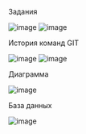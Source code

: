 Задания

![image](https://github.com/Gabryelf/MyControlWork/assets/145398532/98863281-48ee-4ffc-9961-f95499ca55db)
![image](https://github.com/Gabryelf/MyControlWork/assets/145398532/53115676-a004-465e-b7e6-1a2b298b32e2)

История команд GIT

![image](https://github.com/Gabryelf/MyControlWork/assets/145398532/c1b30ae4-0c9e-4fe7-8277-764ca3c57a39)
![image](https://github.com/Gabryelf/MyControlWork/assets/145398532/39a908df-b571-4aec-a7d4-0f4fdb9c769c)

Диаграмма 

![image](https://github.com/Gabryelf/MyControlWork/assets/145398532/868f5172-7780-46f1-b80b-8c14bca82fc0)

База данных

![image](https://github.com/Gabryelf/MyControlWork/assets/145398532/7abbdd6b-7a09-40c3-8b28-354cdbf6bde9)

